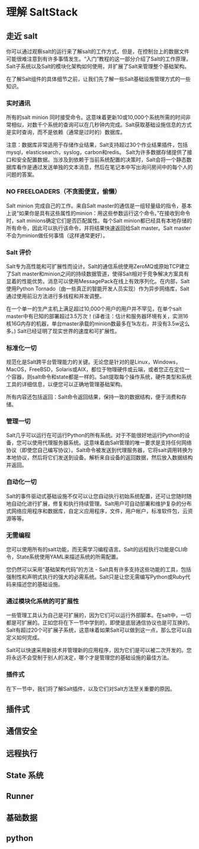 # 理解 SaltStack

## 走近 salt 

你可以通过观察salt的运行来了解salt的工作方式，但是，在控制台上的数据文件可能很难注意到有许多事情发生。“入门”教程的这一部分介绍了Salt的工作原理，Salt子系统以及Salt的模块化架构如何使用，并扩展了Salt来管理整个基础架构。

在了解Salt组件的具体细节之前，让我们先了解一些Salt基础设施管理方式的一些知识。

### 实时通讯

所有的salt minion 同时接受命令。这意味着更新10或10,000个系统所需的时间非常相似，对数千个系统的查询可以在几秒钟内完成。Salt获取基础设施信息的方式是实时查询，而不是依赖（通常是过时的）数据库。

注意：数据库非常适用于存储作业结果，Salt支持超过30个作业结果插件，包括mysql，elasticsearch，syslog，carbon和redis。 Salt为许多数据存储提供了接口和安全配置数据。当涉及到依赖于当前系统配置的决策时，Salt会将一个静态数据库看作是通过发送单独的文本消息，然后在笔记本中写出询问房间中的每个人的问题的答案。

### NO FREELOADERS（不贪图便宜，偷懒）

Salt minion 完成自己的工作。来自Salt master的通信是一组轻量级的指令，基本上说“如果你是具有这些属性的minion：用这些参数运行这个命令。”在接收到命令时，salt minions确定它们是否匹配属性。每个Salt minion都已经具有本地存储的所有命令，因此可以执行该命令，并将结果快速返回给Salt master。Salt master 不会为minion做任何事情（这样通常更好）。

### Salt 评价

Salt专为高性能和可扩展性而设计。Salt的通信系统使用ZeroMQ或原始TCP建立了Salt master和minion之间的持续数据管道，使得Salt相对于竞争解决方案具有显着的性能优势。消息可以使用MessagePack在线上有效序列化。在内部，Salt使用Python Tornado（由一些真正的智能开发人员实现）作为异步网络库，Salt通过使用前沿方法进行多线程和并发调整。

在一个单一的生产主机上满足超过10,000个用户的用户并不罕见，在单个salt master中有已知的部署超过3.5万次！(译者注：估计和服务器环境有关，实测16核16G内存的机器，单台master承载的minion数最多在1k左右，并没有3.5w这么多。) Salt已经证明了现实世界的速度和可扩展性。

### 标准化一切

规范化是Salt跨平台管理能力的关键。无论您是针对的是Linux，Windows，MacOS，FreeBSD，Solaris或AIX，都位于物理硬件或云端，或者您正在定位一个容器，则salt命令和state都是一样的。Salt提取每个操作系统，硬件类型和系统工具的详细信息，以便您可以正确地管理基础架构。

所有内容还包括返回：Salt命令返回结果，保持一致的数据结构，便于消费和存储。

### 管理一切

Salt几乎可以运行在可运行Python的所有系统。对于不能很好地运行Python的设备，您可以使用代理服务器系统。这意味着由Salt管理的唯一要求是支持任何网络协议（即使您自己编写协议）。Salt命令被发送到代理服务器，它将salt调用转换为本地协议，然后将它们发送到设备。解析来自设备的返回数据，然后放入数据结构并返回。

### 自动化一切

Salt的事件驱动式基础设施不仅可以让您自动执行初始系统配置，还可让您随时随地自动化进行扩展，修复和执行持续管理。Salt用户可自动部署和维护复杂的分布式网络应用程序和数据库，自定义应用程序，文件，用户帐户，标准软件包，云资源等等。

### 无需编程

您可以使用所有的salt功能，而无需学习编程语言。Salt的远程执行功能是CLI命令，State系统使用YAML来描述系统的所需配置。

您仍然可以采用“基础架构代码”的方法 - Salt具有许多支持这些功能的工具，包括强制性和声明式执行的强大的必需系统。Salt只是让您无需编写Python或Ruby代码来描述您的基础设施。

### 通过模块化系统的可扩展性

一些管理工具认为自己是可扩展的，因为它们可以运行外部脚本。在salt中，一切都是可扩展的。正如您将在下一节中学到的，即使是底层通信协议也是可互换的。 Salt有超过20个可扩展子系统，这意味着如果Salt可以做到这一点，那么您可以自定义如何完成。

Salt可以快速采用新技术并管理新的应用程序，因为它们是可以被二次开发的。您将永远不会受制于别人的决定，哪个才是管理您的基础设施的最佳方法。

### 插件式

在下一节中，我们将了解Salt插件，以及它们对Salt方法至关重要的原因。

## 插件式

## 通信安全

## 远程执行 

## State 系统

## Runner 

## 基础数据

## python 

